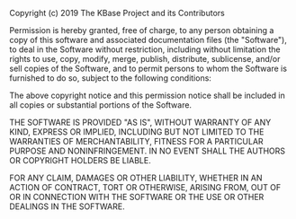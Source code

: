 Copyright (c) 2019 The KBase Project and its Contributors

Permission is hereby granted, free of charge, to any person obtaining a copy of this 
software and associated documentation files (the "Software"), to deal in the Software 
without restriction, including without limitation the rights to use, copy, modify, merge,  publish, distribute, sublicense, and/or sell copies of the Software, and to permit persons  to whom the Software is furnished to do so, subject to the following conditions:

The above copyright notice and this permission notice shall be included in all copies or substantial portions of the Software.

THE SOFTWARE IS PROVIDED "AS IS", WITHOUT WARRANTY OF ANY KIND, EXPRESS OR IMPLIED,  INCLUDING BUT NOT LIMITED TO THE WARRANTIES OF MERCHANTABILITY, FITNESS FOR A PARTICULAR PURPOSE AND NONINFRINGEMENT. IN NO EVENT SHALL THE AUTHORS OR COPYRIGHT HOLDERS BE LIABLE.

FOR ANY CLAIM, DAMAGES OR OTHER LIABILITY, WHETHER IN AN ACTION OF CONTRACT, TORT OR  OTHERWISE, ARISING FROM, OUT OF OR IN CONNECTION WITH THE SOFTWARE OR THE USE OR OTHER DEALINGS IN THE SOFTWARE.

